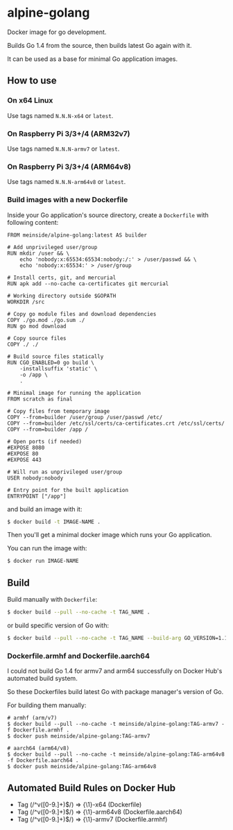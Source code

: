 # alpine-golang

Docker image for go development.

Builds Go 1.4 from the source, then builds latest Go again with it.

It can be used as a base for minimal Go application images.

## How to use

### On x64 Linux

Use tags named `N.N.N-x64` or `latest`.

### On Raspberry Pi 3/3+/4 (ARM32v7)

Use tags named `N.N.N-armv7` or `latest`.

### On Raspberry Pi 3/3+/4 (ARM64v8)

Use tags named `N.N.N-arm64v8` or `latest`.

### Build images with a new Dockerfile

Inside your Go application's source directory, create a `Dockerfile` with following content:

```
FROM meinside/alpine-golang:latest AS builder

# Add unprivileged user/group
RUN mkdir /user && \
	echo 'nobody:x:65534:65534:nobody:/:' > /user/passwd && \
	echo 'nobody:x:65534:' > /user/group

# Install certs, git, and mercurial
RUN apk add --no-cache ca-certificates git mercurial

# Working directory outside $GOPATH
WORKDIR /src

# Copy go module files and download dependencies
COPY ./go.mod ./go.sum ./
RUN go mod download

# Copy source files
COPY ./ ./

# Build source files statically
RUN CGO_ENABLED=0 go build \
	-installsuffix 'static' \
	-o /app \
	.

# Minimal image for running the application
FROM scratch as final

# Copy files from temporary image
COPY --from=builder /user/group /user/passwd /etc/
COPY --from=builder /etc/ssl/certs/ca-certificates.crt /etc/ssl/certs/
COPY --from=builder /app /

# Open ports (if needed)
#EXPOSE 8080
#EXPOSE 80
#EXPOSE 443

# Will run as unprivileged user/group
USER nobody:nobody

# Entry point for the built application
ENTRYPOINT ["/app"]
```

and build an image with it:

```bash
$ docker build -t IMAGE-NAME .
```

Then you'll get a minimal docker image which runs your Go application.

You can run the image with:

```bash
$ docker run IMAGE-NAME
```

## Build

Build manually with `Dockerfile`:

```bash
$ docker build --pull --no-cache -t TAG_NAME .
```

or build specific version of Go with:

```bash
$ docker build --pull --no-cache -t TAG_NAME --build-arg GO_VERSION=1.12 .
```

### Dockerfile.armhf and Dockerfile.aarch64

I could not build Go 1.4 for armv7 and arm64 successfully on Docker Hub's automated build system.

So these Dockerfiles build latest Go with package manager's version of Go.


For building them manually:

```
# armhf (arm/v7)
$ docker build --pull --no-cache -t meinside/alpine-golang:TAG-armv7 -f Dockerfile.armhf .
$ docker push meinside/alpine-golang:TAG-armv7

# aarch64 (arm64/v8)
$ docker build --pull --no-cache -t meinside/alpine-golang:TAG-arm64v8 -f Dockerfile.aarch64 .
$ docker push meinside/alpine-golang:TAG-arm64v8
```

## Automated Build Rules on Docker Hub

- Tag (/^v([0-9.]+)$/) => {\1}-x64 (Dockerfile)
- Tag (/^v([0-9.]+)$/) => {\1}-arm64v8 (Dockerfile.aarch64)
- Tag (/^v([0-9.]+)$/) => {\1}-armv7 (Dockerfile.armhf)

